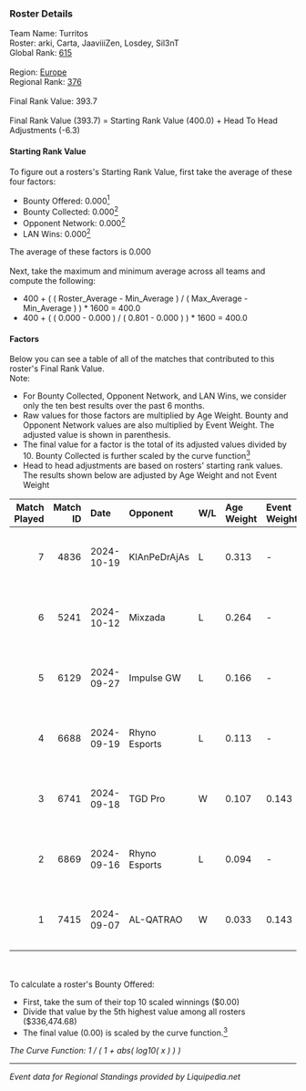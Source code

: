 ### Roster Details<br />
Team Name: Turritos<br />
Roster: arki, Carta, JaaviiiZen, Losdey, Sil3nT<br />
Global Rank: [615](../standings_global.md)<br />
<br />
Region: [Europe]( ../standings_europe.md)<br />
Regional Rank: [376]( ../standings_europe.md)<br />
<br />
Final Rank Value:  393.7<br />
<br />
Final Rank Value (393.7) = Starting Rank Value (400.0) + Head To Head Adjustments (-6.3)<br />

#### Starting Rank Value<br />
To figure out a rosters's Starting Rank Value, first take the average of these four factors:<br />
- Bounty Offered: 0.000[<sup>1</sup>](#table2)
- Bounty Collected: 0.000[<sup>2</sup>](#table1)
- Opponent Network: 0.000[<sup>2</sup>](#table1)
- LAN Wins: 0.000[<sup>2</sup>](#table1)

The average of these factors is 0.000<br />
<br />
Next, take the maximum and minimum average across all teams and compute the following:<br />
- 400 + ( ( Roster_Average - Min_Average ) / ( Max_Average - Min_Average ) ) * 1600 = 400.0
- 400 + ( ( 0.000 - 0.000 ) / ( 0.801 - 0.000 ) ) * 1600 = 400.0


#### Factors<br />
Below you can see a table of all of the matches that contributed to this roster's Final Rank Value.<br />
Note:<br />

- For Bounty Collected, Opponent Network, and LAN Wins, we consider only the ten best results over the past 6 months.
- Raw values for those factors are multiplied by Age Weight. Bounty and Opponent Network values are also multiplied by Event Weight. The adjusted value is shown in parenthesis.
- The final value for a factor is the total of its adjusted values divided by 10. Bounty Collected is further scaled by the curve function[<sup>3</sup>](#curveFunction)
- Head to head adjustments are based on rosters' starting rank values. The results shown below are adjusted by Age Weight and not Event Weight
<span id="table1"></span><br />


| Match Played | Match ID | Date       | Opponent      | W/L | Age Weight | Event Weight | Bounty Collected | Opponent Network | LAN Wins  | H2H Adj. | Roster                                     |
| -: | -: | :- | :- | :- | :- | :- | :- | :- | :- | -: | :- |
|            7 |     4836 | 2024-10-19 | KlAnPeDrAjAs  | L   | 0.313      | -            | -                | -                | -         |    -4.89 | arki, Carta, JaaviiiZen, Losdey, Sil3nT    |
|            6 |     5241 | 2024-10-12 | Mixzada       | L   | 0.264      | -            | -                | -                | -         |    -2.02 | arki, Carta, JaaviiiZen, Losdey, Sil3nT    |
|            5 |     6129 | 2024-09-27 | Impulse GW    | L   | 0.166      | -            | -                | -                | -         |    -0.71 | Carta, DeathZz, JaaviiiZen, Losdey, Sil3nT |
|            4 |     6688 | 2024-09-19 | Rhyno Esports | L   | 0.113      | -            | -                | -                | -         |    -0.64 | Carta, JaaviiiZen, Losdey, Nanitos, Sil3nT |
|            3 |     6741 | 2024-09-18 | TGD Pro       | W   | 0.107      | 0.143        | 0.000 (0.000)    | 0.047 (0.001)    | 0 (0.000) |     1.67 | Carta, JaaviiiZen, Losdey, Nanitos, Sil3nT |
|            2 |     6869 | 2024-09-16 | Rhyno Esports | L   | 0.094      | -            | -                | -                | -         |    -0.22 | Carta, JaaviiiZen, Losdey, Nanitos, Sil3nT |
|            1 |     7415 | 2024-09-07 | AL-QATRAO     | W   | 0.033      | 0.143        | 0.000 (0.000)    | 0.000 (0.000)    | 0 (0.000) |     0.52 | Carta, JaaviiiZen, Losdey, Nanitos, Sil3nT |

<br />
<span id="table2"></span><br />
To calculate a roster's Bounty Offered:<br />

- First, take the sum of their top 10 scaled winnings ($0.00)
- Divide that value by the 5th highest value among all rosters ($336,474.68)
- The final value (0.00) is scaled by the curve function.[<sup>3</sup>](#curveFunction)

<span id="curveFunction"></span>_The Curve Function: 1 / ( 1 + abs( log10( x ) ) )_<br />

---
_Event data for Regional Standings provided by Liquipedia.net_<br />
